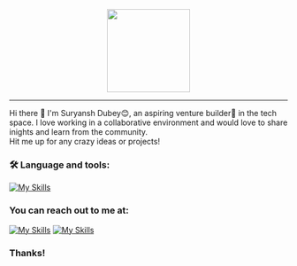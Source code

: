 <div id="header" align="center">
  <img src="https://media.giphy.com/media/v1.Y2lkPTc5MGI3NjExcGFraHV5OW00NTh2Z2FsN3ZxcXB0eTVqaHAwdjBpNXV3Y3FwenY2dSZlcD12MV9naWZzX3NlYXJjaCZjdD1n/JWuBH9rCO2uZuHBFpm/giphy.gif" width="150"/>
</div><hr>
 Hi there 👋
 I'm Suryansh Dubey😊, an aspiring venture builder👷 in the tech space. I love working in a collaborative environment and would love to share inights and learn from the community.
 <br>Hit me up for any crazy ideas or projects!

### 🛠 Language and tools:

[![My Skills](https://skillicons.dev/icons?i=js,html,css,mysql,py,sklearn,c,anaconda)](https://skillicons.dev)

### You can reach out to me at: 
<a href="https://www.linkedin.com/in/suryanshdubey0902">[![My Skills](https://skillicons.dev/icons?i=linkedin)](https://skillicons.dev)</a>
<a href="mailto:dubeysuryansh14@gmail.com">[![My Skills](https://skillicons.dev/icons?i=gmail)](https://skillicons.dev)</a>



### Thanks!

<!--
**suryansh924/suryansh924** is a ✨ _special_ ✨ repository because its `README.md` (this file) appears on your GitHub profile.

Here are some ideas to get you started:

- 🔭 I’m currently working on ...
- 🌱 I’m currently learning ...
- 👯 I’m looking to collaborate on ...
- 🤔 I’m looking for help with ...
- 💬 Ask me about ...
- 📫 How to reach me: ...
- 😄 Pronouns: ...
- ⚡ Fun fact: ...
-->
